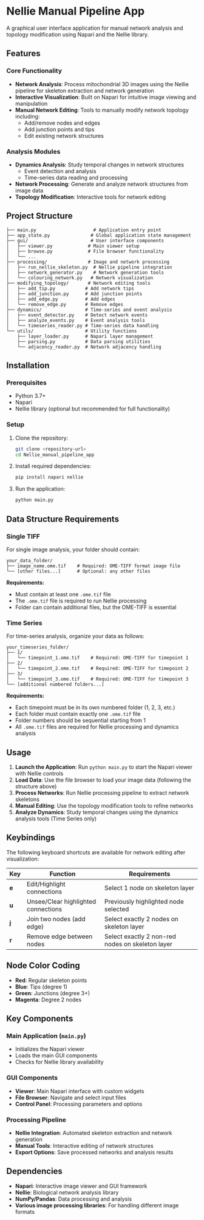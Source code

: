 # Nellie Manual Pipeline App

A graphical user interface application for manual network analysis and topology modification using Napari and the Nellie library. 

## Features

### Core Functionality
- **Network Analysis**: Process mitochondrial 3D images using the Nellie pipeline for skeleton extraction and network generation
- **Interactive Visualization**: Built on Napari for intuitive image viewing and manipulation
- **Manual Network Editing**: Tools to manually modify network topology including:
  - Add/remove nodes and edges
  - Add junction points and tips
  - Edit existing network structures

### Analysis Modules
- **Dynamics Analysis**: Study temporal changes in network structures
  - Event detection and analysis
  - Time-series data reading and processing
- **Network Processing**: Generate and analyze network structures from image data
- **Topology Modification**: Interactive tools for network editing

## Project Structure

```
├── main.py                     # Application entry point
├── app_state.py               # Global application state management
├── gui/                       # User interface components
│   ├── viewer.py             # Main viewer setup
│   ├── browse.py             # File browser functionality
│   └── ...
├── processing/               # Image and network processing
│   ├── run_nellie_skeleton.py  # Nellie pipeline integration
│   ├── network_generator.py    # Network generation tools
│   └── colouring_network.py   # Network visualization
├── modifying_topology/       # Network editing tools
│   ├── add_tip.py           # Add network tips
│   ├── add_junction.py      # Add junction points
│   ├── add_edge.py          # Add edges
│   └── remove_edge.py       # Remove edges
├── dynamics/                # Time-series and event analysis
│   ├── event_detector.py    # Detect network events
│   ├── analyze_events.py    # Event analysis tools
│   └── timeseries_reader.py # Time-series data handling
└── utils/                   # Utility functions
    ├── layer_loader.py      # Napari layer management
    ├── parsing.py           # Data parsing utilities
    └── adjacency_reader.py  # Network adjacency handling
```

## Installation

### Prerequisites
- Python 3.7+
- Napari
- Nellie library (optional but recommended for full functionality)

### Setup
1. Clone the repository:
   ```bash
   git clone <repository-url>
   cd Nellie_manual_pipeline_app
   ```

2. Install required dependencies:
   ```bash
   pip install napari nellie
   ```

3. Run the application:
   ```bash
   python main.py
   ```

## Data Structure Requirements

### Single TIFF
For single image analysis, your folder should contain:
```
your_data_folder/
├── image_name.ome.tif    # Required: OME-TIFF format image file
└── [other files...]      # Optional: any other files
```

**Requirements:**
- Must contain at least one `.ome.tif` file
- The `.ome.tif` file is required to run Nellie processing
- Folder can contain additional files, but the OME-TIFF is essential

### Time Series
For time-series analysis, organize your data as follows:
```
your_timeseries_folder/
├── 1/
│   └── timepoint_1.ome.tif    # Required: OME-TIFF for timepoint 1
├── 2/
│   └── timepoint_2.ome.tif    # Required: OME-TIFF for timepoint 2
├── 3/
│   └── timepoint_3.ome.tif    # Required: OME-TIFF for timepoint 3
└── [additional numbered folders...]
```

**Requirements:**
- Each timepoint must be in its own numbered folder (1, 2, 3, etc.)
- Each folder must contain exactly one `.ome.tif` file
- Folder numbers should be sequential starting from 1
- All `.ome.tif` files are required for Nellie processing and dynamics analysis

## Usage

1. **Launch the Application**: Run `python main.py` to start the Napari viewer with Nellie controls
2. **Load Data**: Use the file browser to load your image data (following the structure above)
3. **Process Networks**: Run Nellie processing pipeline to extract network skeletons
4. **Manual Editing**: Use the topology modification tools to refine networks
5. **Analyze Dynamics**: Study temporal changes using the dynamics analysis tools (Time Series only)

## Keybindings

The following keyboard shortcuts are available for network editing after visualization:

| Key | Function | Requirements |
|-----|----------|--------------|
| **e** | Edit/Highlight connections | Select 1 node on skeleton layer |
| **u** | Unsee/Clear highlighted connections | Previously highlighted node selected |
| **j** | Join two nodes (add edge) | Select exactly 2 nodes on skeleton layer |
| **r** | Remove edge between nodes | Select exactly 2 non-red nodes on skeleton layer |

## Node Color Coding

- **Red**: Regular skeleton points
- **Blue**: Tips (degree 1)
- **Green**: Junctions (degree 3+)
- **Magenta**: Degree 2 nodes

## Key Components

### Main Application (`main.py`)
- Initializes the Napari viewer
- Loads the main GUI components
- Checks for Nellie library availability

### GUI Components
- **Viewer**: Main Napari interface with custom widgets
- **File Browser**: Navigate and select input files
- **Control Panel**: Processing parameters and options

### Processing Pipeline
- **Nellie Integration**: Automated skeleton extraction and network generation
- **Manual Tools**: Interactive editing of network structures
- **Export Options**: Save processed networks and analysis results

## Dependencies

- **Napari**: Interactive image viewer and GUI framework
- **Nellie**: Biological network analysis library
- **NumPy/Pandas**: Data processing and analysis
- **Various image processing libraries**: For handling different image formats
